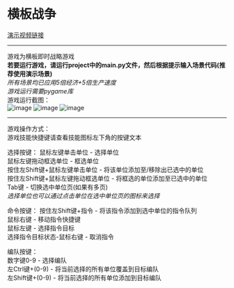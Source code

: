 # 横板战争  
[演示视频链接](https://pan.baidu.com/s/100psXMO7P4o7uN3lywFo1A?pwd=44r2)  
***
游戏为横板即时战略游戏  
**若要运行游戏，请运行project中的main.py文件，然后根据提示输入场景代码(推荐使用演示场景)**  
*所有场景均已应用5倍经济+5倍生产速度*  
*游戏运行需要pygame库*  
游戏运行截图：  
![image](https://github.com/HeChangeChina/TransverseWar/blob/main/%E8%BF%90%E8%A1%8C%E6%88%AA%E5%9B%BE/001.png)
![image](https://github.com/HeChangeChina/TransverseWar/blob/main/%E8%BF%90%E8%A1%8C%E6%88%AA%E5%9B%BE/002.png)
![image](https://github.com/HeChangeChina/TransverseWar/blob/main/%E8%BF%90%E8%A1%8C%E6%88%AA%E5%9B%BE/003.png)
***
游戏操作方式：  
游戏技能快捷键请查看技能图标左下角的按键文本  

选择按键：
鼠标左键单击单位 - 选择单位  
鼠标左键拖动框选单位 - 框选单位  
按住左Shift键+鼠标左键单击单位 - 将该单位添加至/移除出已选中的单位  
按住左Shift键+鼠标左键拖动框选单位 - 将框选的单位添加至已选中的单位  
Tab键 - 切换选中单位页(如果有多页)  
*选择单位也可以通过点击单位在选中单位页的图标来选择*  

命令按键：
按住左Shift键+指令 - 将该指令添加到选中单位的指令队列  
鼠标右键 - 移动指令快捷键  
鼠标左键 - 选择指令目标  
选择指令目标状态-鼠标右键 - 取消指令  

编队按键：  
数字键0-9 - 选择编队  
左Ctrl键+(0-9) - 将当前选择的所有单位覆盖到目标编队  
左Shift键+(0-9) - 将当前选择的所有单位添加到目标编队  